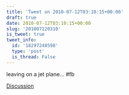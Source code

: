 ```yaml
---
title: 'Tweet on 2010-07-12T03:10:15+00:00'
draft: true
date: 2010-07-12T03:10:15+00:00
slug: '201007120310'
is_tweet: true
tweet_info:
  id: '18297248598'
  type: 'post'
  is_thread: False
---
```




leaving on a jet plane... #fb

[Discussion](https://x.com/sytelus/status/18297248598)
